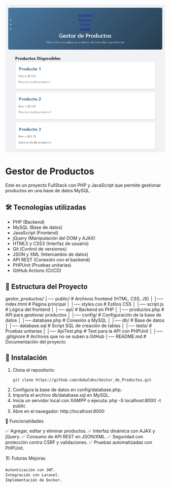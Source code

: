 ![Portada](GestordeProd.png)

# Gestor de Productos

Este es un proyecto FullStack con PHP y JavaScript que permite gestionar productos en una base de datos MySQL.  

## 🛠 Tecnologías utilizadas
- PHP (Backend)
- MySQL (Base de datos)
- JavaScript (Frontend)
- jQuery (Manipulación del DOM y AJAX)
- HTML5 y CSS3 (Interfaz de usuario)
- Git (Control de versiones)
- JSON y XML (Intercambio de datos)
- API REST (Conexión con el backend)
- PHPUnit (Pruebas unitarias)
- GitHub Actions (CI/CD)

## 📂 Estructura del Proyecto
gestor_productos/ │── public/ # Archivos frontend (HTML, CSS, JS) │ │── index.html # Página principal │ │── styles.css # Estilos CSS │ │── script.js # Lógica del frontend │ │── api/ # Backend en PHP │ │── productos.php # API para gestionar productos │ │── config/ # Configuración de la base de datos │ │── database.php # Conexión a MySQL │ │── db/ # Base de datos │ │── database.sql # Script SQL de creación de tablas │ │── tests/ # Pruebas unitarias │ │── ApiTest.php # Test para la API con PHPUnit │ │── .gitignore # Archivos que no se suben a GitHub │── README.md # Documentación del proyecto

## 🚀 Instalación
1. Clona el repositorio:
   ```sh
   git clone https://github.com/dobaldev/Gestor_de_Productos.git
2. Configura la base de datos en config/database.php.
3. Importa el archivo db/database.sql en MySQL.
4. Inicia un servidor local con XAMPP o ejecuta:
php -S localhost:8000 -t public
5. Abre en el navegador:
http://localhost:8000

📌 Funcionalidades

✅ Agregar, editar y eliminar productos.
✅ Interfaz dinámica con AJAX y jQuery.
✅ Consumo de API REST en JSON/XML.
✅ Seguridad con protección contra CSRF y validaciones.
✅ Pruebas automatizadas con PHPUnit.

🏗 Futuras Mejoras

    Autenticación con JWT.
    Integración con Laravel.
    Implementación de Docker.
